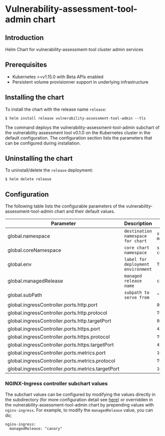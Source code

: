 # Vulnerability-assessment-tool-admin chart

## Introduction
Helm Chart for vulnerability-assessment-tool cluster admin services

## Prerequisites
-   Kubernetes >=v1.15.0 with Beta APIs enabled
-   Persistent volume provisionner support in underlying infrastructure

## Installing the chart
To install the chart with the release name `release`:
```console
$ helm install release vulnerability-assessment-tool-admin --tls
```

The command deploys the vulnerability-assessment-tool-admin subchart of the vulnerability assessment tool v0.1.0
on the Kubernetes cluster in the default configuration. The configuration section lists
the parameters that can be configured during installation.

## Uninstalling the chart
To uninstall/delete the `release` deployment:
```console
$ helm delete release
```

## Configuration
The following table lists the configurable parameters of the vulnerability-assessment-tool-admin chart and their default values.

| Parameter | Description | Default |
| --- | --- | --- |
| global.namespace | `destination namespace for chart` | `steady-monitoring` |
| global.coreNamespace | `core chart namespace` | `steady-core` |
| global.env | `label for deployment environment` | `TESTING` |
| global.managedRelease | `managed release name` | `canary` |
| global.subPath | `subpath to serve from` | `""` |
| global.ingressController.ports.http.port |  | `80` |
| global.ingressController.ports.http.protocol |  | `TCP` |
| global.ingressController.ports.http.targetPort |  | `80` |
| global.ingressController.ports.https.port |  | `433` |
| global.ingressController.ports.https.protocol |  | `TCP` |
| global.ingressController.ports.https.targetPort |  | `433` |
| global.ingressController.ports.metrics.port |  | `10254` |
| global.ingressController.ports.metrics.protocol |  | `TCP` |
| global.ingressController.ports.metrics.targetPort |  | `10254` |


### NGINX-Ingress controller subchart values
The subchart values can be configured by modifying the values directly in the subdirectory (for more configuration detail see [here](charts/nginx-ingress/README.md)) or overridden in the vulnerability-assessment-tool-admin chart by prepending values with `nginx-ingress`. For example, to modify the `managedRelease` value, you can do;
```
nginx-ingress:
  managedRelease: "canary"
```
